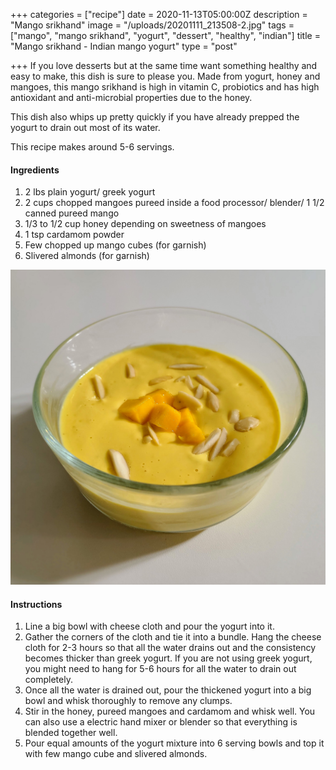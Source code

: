 +++
categories = ["recipe"]
date = 2020-11-13T05:00:00Z
description = "Mango srikhand"
image = "/uploads/20201111_213508-2.jpg"
tags = ["mango", "mango srikhand", "yogurt", "dessert", "healthy", "indian"]
title = "Mango srikhand - Indian mango yogurt"
type = "post"

+++
If you love desserts but at the same time want something healthy and easy to make, this dish is sure to please you. Made from yogurt, honey and mangoes, this mango srikhand is high in vitamin C, probiotics and has high antioxidant and anti-microbial properties due to the honey. 

This dish also whips up pretty quickly if you have already prepped the yogurt to drain out most of its water. 

This recipe makes around 5-6 servings.

#### Ingredients

1. 2 lbs plain yogurt/ greek yogurt
2. 2 cups chopped mangoes pureed inside a food processor/ blender/ 1 1/2 canned pureed mango
3. 1/3 to 1/2 cup honey depending on sweetness of mangoes
4. 1 tsp cardamom powder
5. Few chopped up mango cubes (for garnish)
6. Slivered almonds (for garnish)

![](/uploads/20201111_213734.jpg)

#### Instructions

1. Line a big bowl with cheese cloth and pour the yogurt into it.
2. Gather the corners of the cloth and tie it into a bundle. Hang the cheese cloth for 2-3 hours so that all the water drains out and the consistency becomes thicker than greek yogurt. If you are not using greek yogurt, you might need to hang for 5-6 hours for all the water to drain out completely.
3. Once all the water is drained out, pour the thickened yogurt into a big bowl and whisk thoroughly to remove any clumps.
4. Stir in the honey, pureed mangoes and cardamom and whisk well. You can also use a electric hand mixer or blender so that everything is blended together well.
5. Pour equal amounts of the yogurt mixture into 6 serving bowls and top it with few mango cube and slivered almonds.